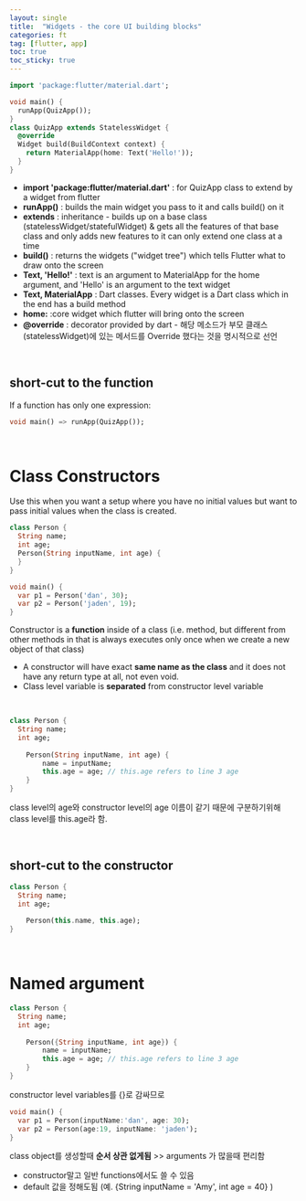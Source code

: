 ```yaml
---
layout: single
title:  "Widgets - the core UI building blocks"
categories: ft
tag: [flutter, app]
toc: true
toc_sticky: true
---
```


```dart
import 'package:flutter/material.dart'; 

void main() {
  runApp(QuizApp());
}
class QuizApp extends StatelessWidget {
  @override
  Widget build(BuildContext context) {
    return MaterialApp(home: Text('Hello!')); 
  }
}
```

- **import 'package:flutter/material.dart'** : for QuizApp class to extend by a widget from flutter
- **runApp()** : builds the main widget you pass to it and calls build() on it  
- **extends** :  inheritance - builds up on a base class (statelessWidget/statefulWidget) & gets all the features of that base class and only adds new features to it can only extend one class at a time
- **build()** : returns the widgets ("widget tree") which tells Flutter what to draw onto the screen
- **Text, 'Hello!'** : text is an argument to MaterialApp for the home argument, and 'Hello' is an argument to the text widget 
- **Text, MaterialApp** : Dart classes. Every widget is a Dart class which in the end has a build method
- **home:** :core widget which flutter will bring onto the screen
- **@override** : decorator provided by dart - 해당 메소드가 부모 클래스 (statelessWidget)에 있는 메서드를 Override 했다는 것을 명시적으로 선언  

<br>

<h2> short-cut to the function</h2>

If a function has only one expression:  

```dart
void main() => runApp(QuizApp());
```

<br>

# Class Constructors



Use this when you want a setup where you have no initial values but want to pass initial values when the class is created. 

```dart
class Person {
  String name;
  int age;
  Person(String inputName, int age) {
  }
}

void main() {
  var p1 = Person('dan', 30); 
  var p2 = Person('jaden', 19);
}
```

Constructor is a <b>function</b> inside of a class (i.e. method, but different from other methods in that is always executes only once when we create a new object of that class) 

-  A constructor will have exact <strong>same name as the class</strong> and it does not have any return type at all, not even void.
- Class level variable is <b>separated</b> from constructor level variable  

<br>

```dart
class Person {
  String name;
  int age;
    
	Person(String inputName, int age) {
    	name = inputName;
    	this.age = age; // this.age refers to line 3 age
  	}
}
```

class level의 age와 constructor level의 age 이름이 같기 때문에 구분하기위해 class level를 this.age라 함.  

<br>

<h2> short-cut to the constructor </h2>

```dart
class Person {
  String name;
  int age;
    
	Person(this.name, this.age);
}
```

<br>

# Named argument

 

```dart
class Person {
  String name;
  int age;
    
	Person({String inputName, int age}) {
    	name = inputName;
    	this.age = age; // this.age refers to line 3 age
  	}
}
```

 constructor level variables를 {}로 감싸므로 

```dart
void main() {
  var p1 = Person(inputName:'dan', age: 30); 
  var p2 = Person(age:19, inputName: 'jaden');
}
```

class object를 생성할때 <strong>순서 상관 없게됨</strong> >> arguments 가 많을때 편리함

* constructor말고 일반 functions에서도 쓸 수 있음
* default 값을 정해도됨 (예. {String inputName = 'Amy', int age = 40} )



<br>
